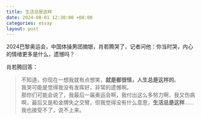 ```yaml
---
title: 生活总是这样
date: 2024-08-01 12:30:00 +08:00
categories: essay
layout: post
---
```

2024巴黎奥运会，中国体操男团摘银，肖若腾哭了，记者问他：你当时哭，内心的情绪更多是什么，遗憾吗？

肖若腾回答：

> 不知道，你现在一想我就有点想笑，**就是都很怪，人生总是这样的**。<br>
我哭可能是觉得我没有发挥好，非常的遗憾啊。<br>
那你们可能会说了，我最后一届奥运会啊，我付出这么多努力啊，我又伤病啊，最后又是和金牌失之交臂，但我觉得没有什么意思，**生活总是这样**……<br>
我也接受不了，说不上来。
